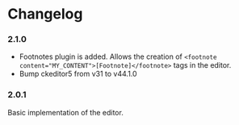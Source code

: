 # Changelog

### 2.1.0
- Footnotes plugin is added. Allows the creation of ``<footnote content="MY_CONTENT">[Footnote]</footnote>`` tags in the editor.
- Bump ckeditor5 from v31 to v44.1.0

### 2.0.1
Basic implementation of the editor.